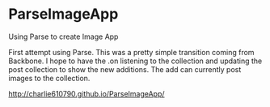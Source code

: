 ParseImageApp
=============

Using Parse to create Image App

First attempt using Parse.  This was a pretty simple transition coming from Backbone.  I hope to have the .on listening to the collection and updating the post collection to show the new additions.  The add can currently post images to the collection.

http://charlie610790.github.io/ParseImageApp/
